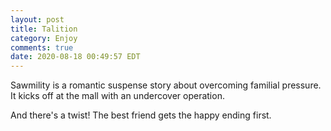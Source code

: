 ```yaml
---
layout: post
title: Talition
category: Enjoy
comments: true
date: 2020-08-18 00:49:57 EDT
---
```


Sawmility is a romantic suspense story about overcoming familial pressure. It kicks off at the mall with an undercover operation.

And there's a twist! The best friend gets the happy ending first.

